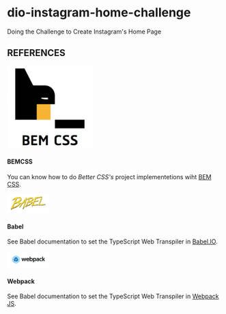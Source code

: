 # dio-instagram-home-challenge
 Doing the Challenge to Create Instagram's Home Page

## REFERENCES

<img src=".readmeFiles/img/Bem-Css-logo.png" width="200">

#### BEMCSS

You can know how to do _Better CSS's_ project implementetions wiht [BEM CSS](https://getbem.com/).

<img src=".readmeFiles/img/1200px-Babel_Logo.svg.png" width="100">

#### Babel

See Babel documentation to set the TypeScript Web Transpiler in [Babel.IO](https://babeljs.io/).


<img src=".readmeFiles/img/logo-webpack-on-white-bg.png" width="100">

#### Webpack

See Babel documentation to set the TypeScript Web Transpiler in [Webpack JS](http://webpack.js.org/).